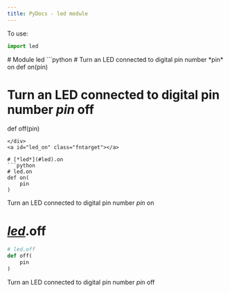 ```yaml
---
title: PyDocs - led module
---
```

To use:
```python
import led 

```

<div id="led" class="moduletarget" markdown=1>
# Module led
```python
# Turn an LED connected to digital pin number *pin* on
def on(pin)

# Turn an LED connected to digital pin number *pin* off
def off(pin)

```
</div>
<a id="led_on" class="fntarget"></a>

# [*led*](#led).on
```python
# led.on
def on(
    pin
)
```
Turn an LED connected to digital pin number *pin* on
<a id="led_off" class="fntarget"></a>

# [*led*](#led).off
```python
# led.off
def off(
    pin
)
```
Turn an LED connected to digital pin number *pin* off
<script src="{{'/assets/js/pydoclink.js'|relative_url}}"></script>
